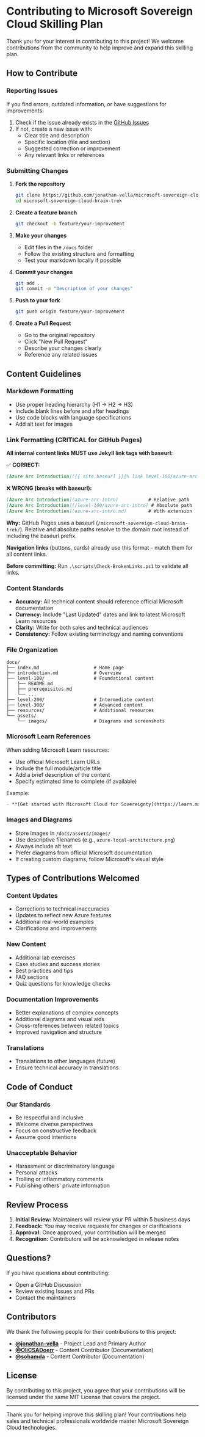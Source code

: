 # Contributing to Microsoft Sovereign Cloud Skilling Plan

Thank you for your interest in contributing to this project! We welcome contributions from the community to help improve and expand this skilling plan.

## How to Contribute

### Reporting Issues

If you find errors, outdated information, or have suggestions for improvements:

1. Check if the issue already exists in the [GitHub Issues](https://github.com/jonathan-vella/microsoft-sovereign-cloud-brain-trek/issues)
2. If not, create a new issue with:
   - Clear title and description
   - Specific location (file and section)
   - Suggested correction or improvement
   - Any relevant links or references

### Submitting Changes

1. **Fork the repository**

   ```bash
   git clone https://github.com/jonathan-vella/microsoft-sovereign-cloud-brain-trek.git
   cd microsoft-sovereign-cloud-brain-trek
   ```

2. **Create a feature branch**

   ```bash
   git checkout -b feature/your-improvement
   ```

3. **Make your changes**
   - Edit files in the `/docs` folder
   - Follow the existing structure and formatting
   - Test your markdown locally if possible

4. **Commit your changes**

   ```bash
   git add .
   git commit -m "Description of your changes"
   ```

5. **Push to your fork**

   ```bash
   git push origin feature/your-improvement
   ```

6. **Create a Pull Request**
   - Go to the original repository
   - Click "New Pull Request"
   - Describe your changes clearly
   - Reference any related issues

## Content Guidelines

### Markdown Formatting

- Use proper heading hierarchy (H1 → H2 → H3)
- Include blank lines before and after headings
- Use code blocks with language specifications
- Add alt text for images

### Link Formatting (CRITICAL for GitHub Pages)

**All internal content links MUST use Jekyll link tags with baseurl:**

✅ **CORRECT:**
```markdown
[Azure Arc Introduction]({{ site.baseurl }}{% link level-100/azure-arc-intro.md %})
```

❌ **WRONG (breaks with baseurl):**
```markdown
[Azure Arc Introduction](azure-arc-intro)           # Relative path
[Azure Arc Introduction](/level-100/azure-arc-intro) # Absolute path
[Azure Arc Introduction](azure-arc-intro.md)        # With extension
```

**Why:** GitHub Pages uses a baseurl (`/microsoft-sovereign-cloud-brain-trek/`). Relative and absolute paths resolve to the domain root instead of including the baseurl prefix.

**Navigation links** (buttons, cards) already use this format - match them for all content links.

**Before committing:** Run `.\scripts\Check-BrokenLinks.ps1` to validate all links.

### Content Standards

- **Accuracy:** All technical content should reference official Microsoft documentation
- **Currency:** Include "Last Updated" dates and link to latest Microsoft Learn resources
- **Clarity:** Write for both sales and technical audiences
- **Consistency:** Follow existing terminology and naming conventions

### File Organization

```text
docs/
├── index.md                    # Home page
├── introduction.md             # Overview
├── level-100/                  # Foundational content
│   ├── README.md
│   ├── prerequisites.md
│   └── ...
├── level-200/                  # Intermediate content
├── level-300/                  # Advanced content
├── resources/                  # Additional resources
└── assets/
    └── images/                 # Diagrams and screenshots
```

### Microsoft Learn References

When adding Microsoft Learn resources:

- Use official Microsoft Learn URLs
- Include the full module/article title
- Add a brief description of the content
- Specify estimated time to complete (if available)

Example:

```markdown
- **[Get started with Microsoft Cloud for Sovereignty](https://learn.microsoft.com/en-us/training/paths/get-started-sovereignty/)** - 4 modules covering sovereignty fundamentals (3 hours)
```

### Images and Diagrams

- Store images in `/docs/assets/images/`
- Use descriptive filenames (e.g., `azure-local-architecture.png`)
- Always include alt text
- Prefer diagrams from official Microsoft documentation
- If creating custom diagrams, follow Microsoft's visual style

## Types of Contributions Welcomed

### Content Updates

- Corrections to technical inaccuracies
- Updates to reflect new Azure features
- Additional real-world examples
- Clarifications and improvements

### New Content

- Additional lab exercises
- Case studies and success stories
- Best practices and tips
- FAQ sections
- Quiz questions for knowledge checks

### Documentation Improvements

- Better explanations of complex concepts
- Additional diagrams and visual aids
- Cross-references between related topics
- Improved navigation and structure

### Translations

- Translations to other languages (future)
- Ensure technical accuracy in translations

## Code of Conduct

### Our Standards

- Be respectful and inclusive
- Welcome diverse perspectives
- Focus on constructive feedback
- Assume good intentions

### Unacceptable Behavior

- Harassment or discriminatory language
- Personal attacks
- Trolling or inflammatory comments
- Publishing others' private information

## Review Process

1. **Initial Review:** Maintainers will review your PR within 5 business days
2. **Feedback:** You may receive requests for changes or clarifications
3. **Approval:** Once approved, your contribution will be merged
4. **Recognition:** Contributors will be acknowledged in release notes

## Questions?

If you have questions about contributing:

- Open a GitHub Discussion
- Review existing Issues and PRs
- Contact the maintainers

## Contributors

We thank the following people for their contributions to this project:

- **[@jonathan-vella](https://github.com/jonathan-vella)** - Project Lead and Primary Author
- **[@OliCSADoerr](https://github.com/OliCSADoerr)** - Content Contributor (Documentation)
- **[@sohamda](https://github.com/sohamda)** - Content Contributor (Documentation)

## License

By contributing to this project, you agree that your contributions will be licensed under the same MIT License that covers the project.

---

Thank you for helping improve this skilling plan! Your contributions help sales and technical professionals worldwide master Microsoft Sovereign Cloud technologies.
